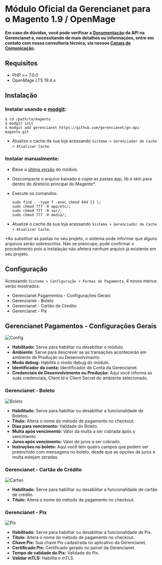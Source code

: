 # Módulo Oficial da Gerencianet para o Magento 1.9 / OpenMage

**Em caso de dúvidas, você pode verificar a [Documentação](https://docs.gerencianet.com.br) da API na Gerencianet e, necessitando de mais detalhes ou informações, entre em contato com nossa consultoria técnica, via nossos [Canais de Comunicação](https://gerencianet.com.br/central-de-ajuda).**

## Requisitos

 - PHP >= 7.0.0
 - OpenMage LTS 19.4.x

## Instalação

### Instalar usando o [modgit](https://github.com/jreinke/modgit):

    $ cd /path/to/magento
    $ modgit init
    $ modgit add gerencianet https://github.com/gerencianet/gn-api-magento.git

- Atualize o cache da sua loja acessando `Sistema > Gerenciador de Cache > Atualizar Cache`.

### Instalar manualmente:

- Baixe a [última versão](https://github.com/gerencianet/gn-api-magento/archive/master.zip) do módulo.
- Descompacte o arquivo baixado e copie as pastas app, lib e skin para dentro do diretório principal do Magento*.
- Execute os comandos:

    ```sudo find . -type d -exec chmod 755 {} \;
    sudo find . -type f -exec chmod 644 {} \;
    sudo chmod 777 -R app/etc/;
    sudo chmod 777 -R var/;
    sudo chmod 777 -R media/;

- Atualize o cache da sua loja acessando `Sistema > Gerenciador de Cache > Atualizar Cache`.

*Ao substituir as pastas no seu projeto, o sistema pode informar que alguns arquivos serão sobrescritos. Não se preocupe, pode confirmar o procedimento pois a instalação não afeterá nenhum arquivo já existente em seu projeto.

## Configuração

Acessando `Sistema > Configuração > Formas de Pagamento`, 4 novos menus serão mostrados:

- Gerencianet Pagamentos - Configurações Gerais
- Gerencianet - Boleto
- Gerencianet - Cartão de Cŕedito
- Gerencianet - Pix

## **Gerencianet Pagamentos - Configurações Gerais**
![Config](https://i.imgur.com/iVxDlsd.png)

- **Habilitado:** Serve para habilitar ou desabilitar o módulo.
- **Ambiente:** Serve para descrever se as transações acontecerão em ambiente de Produção ou Desenvolvimento.
- **Modo debug:** Habilita o modo debug do módulo.
- **Identificador da conta:** Identificador de Conta da Gerencianet.
- **Credenciais de Desenvolvimento ou Produção:** Aqui você informa as suas credenciais, Client Id e Client Secret do ambiente selecionado.

### **Gerencianet - Boleto**
![Boleto](https://i.imgur.com/NkbkCoE.png)

- **Habilitado:** Serve para habilitar ou desabilitar a funcionalidade de Boletos.
- **Título:** Altera o nome do método de pagamento no checkout.
- **Dias para vencimento:** Validade do Boleto.
- **Multa após vencimento:** Valor da multa a ser cobrada após o vencimento.
- **Juros após vencimento:** Valor de juros a ser cobrado.
- **Instruções no boleto:** Aqui você tem quatro campos que podem ser preenchido com mensagens no boleto, desde que as opções de juros e multa estejam zeradas.

### **Gerencianet - Cartão de Crédito**
![Cartao](https://i.imgur.com/nGfS06C.png)
- **Habilitado:** Serve para habilitar ou desabilitar a funcionalidade de cartão de crédito.
- **Título:** Altera o nome do método de pagamento no checkout.

### **Gerencianet - Pix**
![Pix](https://i.imgur.com/6j2IvPP.png)

- **Habilitado:** Serve para habilitar ou desabilitar a funcionalidade de Pix.
- **Título:** Altera o nome do método de pagamento no checkout.
- **Chave Pix:** Sua chave Pix cadastrada no aplicativo da Gerencianet.
- **Certificado Pix:** Certificado gerado no painel da Gerencianet.
- **Tempo de validade do Pix:** Validade do Pix.
- **Validar mTLS:** Habilita o mTLS.



